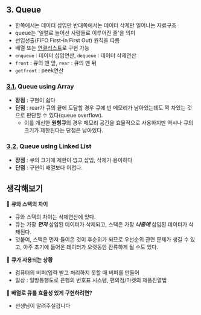 ## 3. Queue
- 한쪽에서는 데이터 삽입만 반대쪽에서는 데이터 삭제만 일어나는 자료구조
- queue는 '일렬로 늘어선 사람들로 이루어진 줄'을 의미
- 선입선출(FIFO First-In First Out) 원칙을 따름
- 배열 또는 [연결리스트](./../1_linked_list)로 구현 가능
- `enqueue` : 데이터 삽입연산, `dequeue` : 데이터 삭제연산
- `front` : 큐의 맨 앞, `rear` : 큐의 맨 뒤
- `getfront` : peek연산

### [3.1.](./1_queue_using_array) **Queue using Array**
- **장점** : 구현이 쉽다
- **단점** : rear가 큐의 끝에 도달할 경우 큐에 빈 메모리가 남아있는데도 꽉 차있는 것으로 판단할 수 있다(queue overflow).
    - 이를 개선한 **원형큐**의 경우 메모리 공간을 효율적으로 사용하지만 역시나 큐의 크기가 제한된다는 단점은 남아있다.

### [3.2.](./2_queue_using_linked_list) **Queue using Linked List**
- **장점** : 큐의 크기에 제한이 없고 삽입, 삭제가 용이하다
- **단점** : 구현이 배열보다 어렵다.

## 생각해보기
:speech_balloon: **큐와 스택의 차이**
- 큐와 스택의 차이는 삭제연산에 있다.
- 큐는 가장 ***먼저*** 삽입된 데이터가 삭제되고, 스택은 가장 ***나중에*** 삽입된 데이터가 삭제된다. 
- 덧붙여, 스택은 먼저 들어온 것이 후순위가 되므로 우선순위 관련 문제가 생길 수 있고, 아주 초기에 들어온 데이터가 오랫동안 잔류하게 될 수도 있다.

:speech_balloon: **큐가 사용되는 상황**
- 컴퓨터의 버퍼(입력 받고 처리하지 못할 때 버퍼를 만들어
- 일상 : 일방통행도로 은행의 번호표 시스템, 편의점/마켓의 제품진열법

:speech_balloon: **배열로 큐를 효율성 있게 구현하려면?**
- 선생님이 알려주실겁니다

